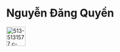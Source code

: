 <h1>Nguyễn Đăng Quyền</h1>
<img width="50" height="50" alt="513-5131577_c-programming-language-logo-hd-png-download-removebg-preview" src="https://github.com/user-attachments/assets/d79dedf9-0164-4fb8-9c93-93923e9452d9" />







